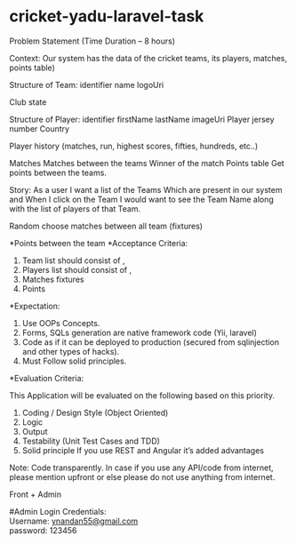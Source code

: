 # cricket-yadu-laravel-task

Problem Statement (Time Duration – 8 hours)

Context: Our system has the data of the cricket teams, its players, matches, points table)

Structure of Team:
identifier 
name
logoUri

Club state

Structure of Player:
identifier
firstName
lastName
imageUri
Player jersey number
Country

Player history (matches, run, highest scores, fifties, hundreds, etc..)

Matches
Matches between the teams
Winner of the match
Points table
Get points between the teams.


Story: As a user I want a list of the Teams Which are present in our system and When I click on the Team I would want to see the Team Name along with the list of players of that Team.

Random choose matches between all team (fixtures)
 

*Points between the team
*Acceptance Criteria:
1. Team list should consist of <logo>, <Team Name>
2. Players list should consist of <image>, <lastName> <firstName>
3. Matches fixtures 
4. Points 

 

*Expectation: 

1. Use OOPs Concepts.
2. Forms, SQLs generation are native framework code (Yii, laravel)
3. Code as if it can be deployed to production (secured from sqlinjection and other types of hacks).
4. Must Follow solid principles.

 

*Evaluation Criteria:

This Application will be evaluated on the following based on this priority.

1. Coding / Design Style (Object Oriented)
2. Logic
3. Output
4. Testability (Unit Test Cases and TDD)
5. Solid principle
 If you use REST and Angular it’s added advantages 

Note:
Code transparently. In case if you use any API/code from internet, please mention upfront or else please do not use anything from internet.

Front + Admin

#Admin Login Credentials:<br>
Username: ynandan55@gmail.com<br>
password: 123456

